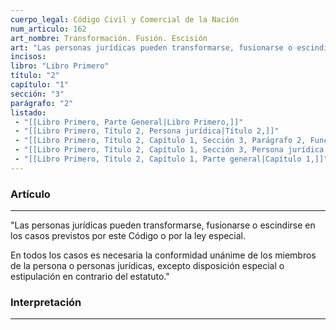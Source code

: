 ```yaml
---
cuerpo_legal: Código Civil y Comercial de la Nación
num_articulo: 162
art_nombre: Transformación. Fusión. Escisión
art: "Las personas jurídicas pueden transformarse, fusionarse o escindirse en los casos previstos por este Código o por la ley especial.  En todos los casos es necesaria la conformidad unánime de los miembros de la persona o personas jurídicas, excepto disposición especial o estipulación en contrario del estatuto."
incisos: 
libro: "Libro Primero"
título: "2"
capítulo: "1"
sección: "3"
parágrafo: "2"
listado:
 - "[[Libro Primero, Parte General|Libro Primero,]]"
 - "[[Libro Primero, Título 2, Persona jurídica|Título 2,]]"
 - "[[Libro Primero, Título 2, Capítulo 1, Sección 3, Parágrafo 2, Funcionamiento|Parágrafo 2,]]"
 - "[[Libro Primero, Título 2, Capítulo 1, Sección 3, Persona jurídica privada|Sección 3,]]"
 - "[[Libro Primero, Título 2, Capítulo 1, Parte general|Capítulo 1,]]"
---
```

### Artículo
---
"Las personas jurídicas pueden transformarse, fusionarse o escindirse en los casos previstos por este Código o por la ley especial.  

En todos los casos es necesaria la conformidad unánime de los miembros de la persona o personas jurídicas, excepto disposición especial o estipulación en contrario del estatuto."


### Interpretación
---
